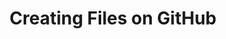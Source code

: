 ---
layout: module
leadingpath: ../
title: Creating Files on GitHub
pre-requisites: CONT-02_Using-branches
learning-objective: Add a new file using GitHub.com or GitHub Enterprise.
screens:
  - video-slide:
      title: Creating Files on GitHub
      video: https://www.youtube.com/watch?v=r5C6yXNaSGo
      video-script:
        - do: Navigate to the `class repository`
          say: Now that you have been introduced to the GitHub flow and branching, let's see how they are used in the real world. In order to respond to the issue you created earlier, you need to create a file.
        - do: Select your `branch`
          say: Let's make sure we are on our branch before we make any changes.
        - do: Click the `+` button to add a new file
          say: The issue I am resolving said I need to add an introduction file. So, let's start by clicking on the + button to add a new file.
        - do: Name the file `<firstname-lastname>.md`
          say: Now you can create a new file directly in GitHub. I am going to name the file <firstname-lastname>.md. The .md is important because it tells GitHub to use markdown to render the file.
        - do: Add a folder to the file name by typing `docs/` in front of the file name
          say: Notice that our instructions told us to add the file to the docs directory. You can add it to a subdirectory by simply adding the subdirectory and a trailing slash to the file name.
        - do: Type text in the new file
          say: Let's add some introduction information to our file
        - do: Click in the `Edit new file` field
          say: You can use Markdown to enter some basic text.
        - do: Scroll to `Commit new file`
          say: When you are finished editing your file, you will scroll down to the bottom of the page. This is where you will commit your changes.
        - do: Add a `Commit message`
          say: GitHub tries to be helpful by suggesting a commit message here. You can keep the recommended commit message or you can create your own. **As a best practice, commit messages should be descriptive but brief - no more than 50 characters**
        - do: Show `extended description`
          say: If you would like to add more information to your commit message, you can do so in the extended description field.
        - do: Select Commit directly to the `firstname-lastname-intro` branch
          say: Since we are on our branch, GitHub gives us the option to commit the new file directly to our branch.
        - do: Click `commit new file`
          say: We are ready to commit our file. On the next page you will complete the steps to add a file of your own.
      production-notes:
  - lab:
      title: Creating a New File
      id: CONT-030-lab-01
      presenter-script:
        - Let's respond to the issue you created earlier by creating a file on your branch.
      steps:
        - description: "Add a new bio file to the docs folder. Name the file firstname-lastname.md."
          id: CONT-030-create-file
          verifications:
            - verification-type: file-created
              id: CONT-030-create-file-verification
              success-message: "Great job - you created a new file"
              failure-message: "It looks like you haven't created a file. Want to try again?"
additional-labs:
additional-questions:
resources:

---
